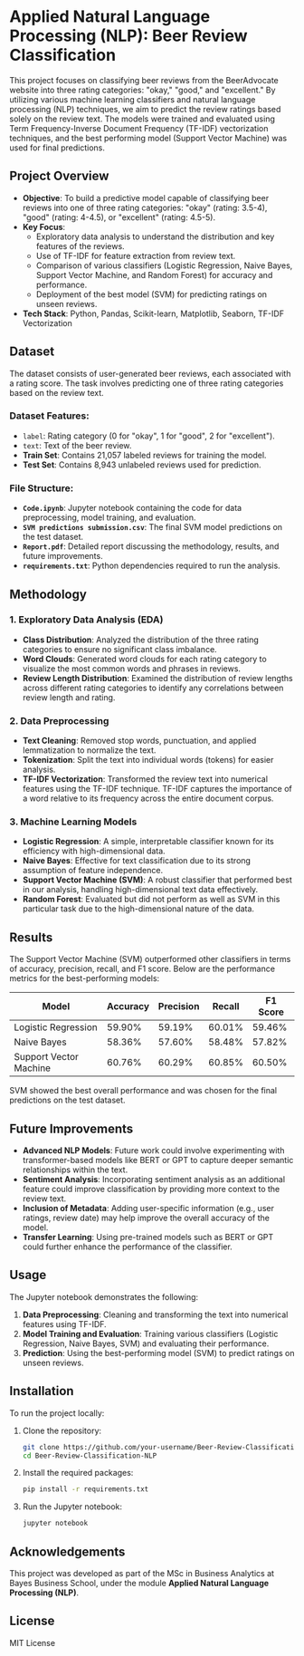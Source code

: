 # Applied Natural Language Processing (NLP): Beer Review Classification

This project focuses on classifying beer reviews from the BeerAdvocate website into three rating categories: "okay," "good," and "excellent." By utilizing various machine learning classifiers and natural language processing (NLP) techniques, we aim to predict the review ratings based solely on the review text. The models were trained and evaluated using Term Frequency-Inverse Document Frequency (TF-IDF) vectorization techniques, and the best performing model (Support Vector Machine) was used for final predictions.

## Project Overview

- **Objective**: To build a predictive model capable of classifying beer reviews into one of three rating categories: "okay" (rating: 3.5-4), "good" (rating: 4-4.5), or "excellent" (rating: 4.5-5).
- **Key Focus**:
  - Exploratory data analysis to understand the distribution and key features of the reviews.
  - Use of TF-IDF for feature extraction from review text.
  - Comparison of various classifiers (Logistic Regression, Naive Bayes, Support Vector Machine, and Random Forest) for accuracy and performance.
  - Deployment of the best model (SVM) for predicting ratings on unseen reviews.
- **Tech Stack**: Python, Pandas, Scikit-learn, Matplotlib, Seaborn, TF-IDF Vectorization

## Dataset

The dataset consists of user-generated beer reviews, each associated with a rating score. The task involves predicting one of three rating categories based on the review text.

### Dataset Features:
- `label`: Rating category (0 for "okay", 1 for "good", 2 for "excellent").
- `text`: Text of the beer review.
- **Train Set**: Contains 21,057 labeled reviews for training the model.
- **Test Set**: Contains 8,943 unlabeled reviews used for prediction.

### File Structure:
- **`Code.ipynb`**: Jupyter notebook containing the code for data preprocessing, model training, and evaluation.
- **`SVM predictions submission.csv`**: The final SVM model predictions on the test dataset.
- **`Report.pdf`**: Detailed report discussing the methodology, results, and future improvements.
- **`requirements.txt`**: Python dependencies required to run the analysis.

## Methodology

### 1. Exploratory Data Analysis (EDA)
- **Class Distribution**: Analyzed the distribution of the three rating categories to ensure no significant class imbalance.
- **Word Clouds**: Generated word clouds for each rating category to visualize the most common words and phrases in reviews.
- **Review Length Distribution**: Examined the distribution of review lengths across different rating categories to identify any correlations between review length and rating.

### 2. Data Preprocessing
- **Text Cleaning**: Removed stop words, punctuation, and applied lemmatization to normalize the text.
- **Tokenization**: Split the text into individual words (tokens) for easier analysis.
- **TF-IDF Vectorization**: Transformed the review text into numerical features using the TF-IDF technique. TF-IDF captures the importance of a word relative to its frequency across the entire document corpus.

### 3. Machine Learning Models
- **Logistic Regression**: A simple, interpretable classifier known for its efficiency with high-dimensional data.
- **Naive Bayes**: Effective for text classification due to its strong assumption of feature independence.
- **Support Vector Machine (SVM)**: A robust classifier that performed best in our analysis, handling high-dimensional text data effectively.
- **Random Forest**: Evaluated but did not perform as well as SVM in this particular task due to the high-dimensional nature of the data.

## Results

The Support Vector Machine (SVM) outperformed other classifiers in terms of accuracy, precision, recall, and F1 score. Below are the performance metrics for the best-performing models:

| Model                | Accuracy | Precision | Recall | F1 Score |
|----------------------|----------|-----------|--------|----------|
| Logistic Regression   | 59.90%   | 59.19%    | 60.01% | 59.46%   |
| Naive Bayes           | 58.36%   | 57.60%    | 58.48% | 57.82%   |
| Support Vector Machine| 60.76%   | 60.29%    | 60.85% | 60.50%   |

SVM showed the best overall performance and was chosen for the final predictions on the test dataset.

## Future Improvements

- **Advanced NLP Models**: Future work could involve experimenting with transformer-based models like BERT or GPT to capture deeper semantic relationships within the text.
- **Sentiment Analysis**: Incorporating sentiment analysis as an additional feature could improve classification by providing more context to the review text.
- **Inclusion of Metadata**: Adding user-specific information (e.g., user ratings, review date) may help improve the overall accuracy of the model.
- **Transfer Learning**: Using pre-trained models such as BERT or GPT could further enhance the performance of the classifier.

## Usage

The Jupyter notebook demonstrates the following:
1. **Data Preprocessing**: Cleaning and transforming the text into numerical features using TF-IDF.
2. **Model Training and Evaluation**: Training various classifiers (Logistic Regression, Naive Bayes, SVM) and evaluating their performance.
3. **Prediction**: Using the best-performing model (SVM) to predict ratings on unseen reviews.

## Installation

To run the project locally:

1. Clone the repository:
    ```bash
    git clone https://github.com/your-username/Beer-Review-Classification-NLP.git
    cd Beer-Review-Classification-NLP
    ```

2. Install the required packages:
    ```bash
    pip install -r requirements.txt
    ```

3. Run the Jupyter notebook:
    ```bash
    jupyter notebook
    ```

## Acknowledgements

This project was developed as part of the MSc in Business Analytics at Bayes Business School, under the module **Applied Natural Language Processing (NLP)**.

## License

MIT License
